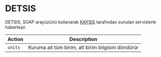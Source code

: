 DETSIS
======

DETSIS, SOAP arayüzünü kullanarak [KAYSIS](https://www.kaysis.gov.tr) tarafından
sunulan servislerle haberleşir.

|Action         |Description|
|---------------|-----------|
|`units`        |Kuruma ait tüm birim, alt birim bilgisini döndürür
